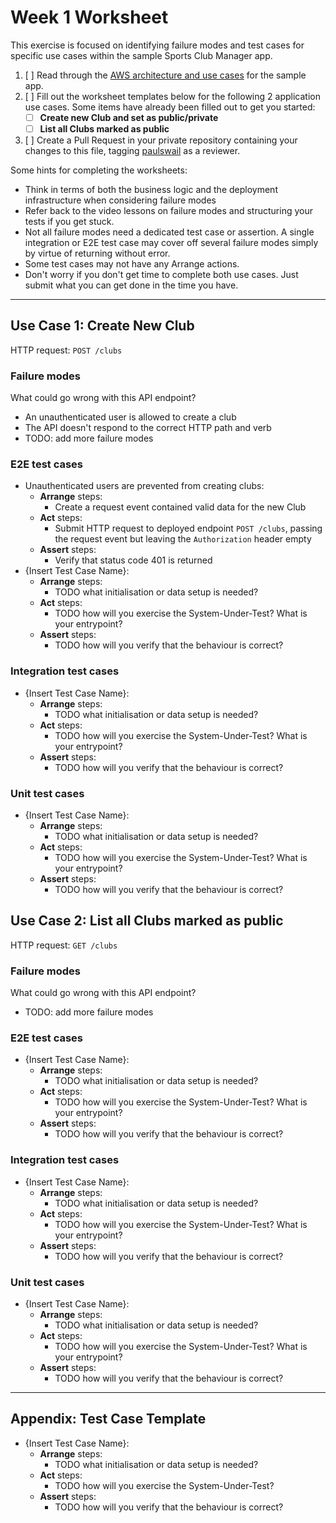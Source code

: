 # Week 1 Worksheet
This exercise is focused on identifying failure modes and test cases for specific use cases within the sample Sports Club Manager app.

1. [ ] Read through the [AWS architecture and use cases](../docs/app-use-cases.md) for the sample app.
2. [ ] Fill out the worksheet templates below for the following 2 application use cases. Some items have already been filled out to get you started:
    - [ ] **Create new Club and set as public/private**
    - [ ] **List all Clubs marked as public**
3. [ ] Create a Pull Request in your private repository containing your changes to this file, tagging [paulswail](https://github.com/paulswail) as a reviewer.

Some hints for completing the worksheets:
- Think in terms of both the business logic and the deployment infrastructure when considering failure modes
- Refer back to the video lessons on failure modes and structuring your tests if you get stuck.
- Not all failure modes need a dedicated test case or assertion. A single integration or E2E test case may cover off several failure modes simply by virtue of returning without error.
- Some test cases may not have any Arrange actions.
- Don't worry if you don't get time to complete both use cases. Just submit what you can get done in the time you have.

---

## Use Case 1: Create New Club
HTTP request: `POST /clubs`

### Failure modes
What could go wrong with this API endpoint?
- An unauthenticated user is allowed to create a club
- The API doesn't respond to the correct HTTP path and verb
- TODO: add more failure modes

### E2E test cases
- Unauthenticated users are prevented from creating clubs:
    - **Arrange** steps:
        -  Create a request event contained valid data for the new Club
    - **Act** steps:
        -  Submit HTTP request to deployed endpoint `POST /clubs`, passing the request event but leaving the `Authorization` header empty
    - **Assert** steps:
        -  Verify that status code 401 is returned
- {Insert Test Case Name}:
    - **Arrange** steps:
        -  TODO what initialisation or data setup is needed?
    - **Act** steps:
        -  TODO how will you exercise the System-Under-Test? What is your entrypoint?
    - **Assert** steps:
        -  TODO how will you verify that the behaviour is correct?

### Integration test cases
- {Insert Test Case Name}:
    - **Arrange** steps:
        -  TODO what initialisation or data setup is needed?
    - **Act** steps:
        -  TODO how will you exercise the System-Under-Test? What is your entrypoint?
    - **Assert** steps:
        -  TODO how will you verify that the behaviour is correct?


### Unit test cases
- {Insert Test Case Name}:
    - **Arrange** steps:
        -  TODO what initialisation or data setup is needed?
    - **Act** steps:
        -  TODO how will you exercise the System-Under-Test? What is your entrypoint?
    - **Assert** steps:
        -  TODO how will you verify that the behaviour is correct?

## Use Case 2: List all Clubs marked as public
HTTP request: `GET /clubs`

### Failure modes
What could go wrong with this API endpoint?
- TODO: add more failure modes

### E2E test cases
- {Insert Test Case Name}:
    - **Arrange** steps:
        -  TODO what initialisation or data setup is needed?
    - **Act** steps:
        -  TODO how will you exercise the System-Under-Test? What is your entrypoint?
    - **Assert** steps:
        -  TODO how will you verify that the behaviour is correct?

### Integration test cases
- {Insert Test Case Name}:
    - **Arrange** steps:
        -  TODO what initialisation or data setup is needed?
    - **Act** steps:
        -  TODO how will you exercise the System-Under-Test? What is your entrypoint?
    - **Assert** steps:
        -  TODO how will you verify that the behaviour is correct?


### Unit test cases
- {Insert Test Case Name}:
    - **Arrange** steps:
        -  TODO what initialisation or data setup is needed?
    - **Act** steps:
        -  TODO how will you exercise the System-Under-Test? What is your entrypoint?
    - **Assert** steps:
        -  TODO how will you verify that the behaviour is correct?

---
## Appendix: Test Case Template
- {Insert Test Case Name}:
    - **Arrange** steps:
        -  TODO what initialisation or data setup is needed?
    - **Act** steps:
        -  TODO how will you exercise the System-Under-Test?
    - **Assert** steps:
        -  TODO how will you verify that the behaviour is correct?
